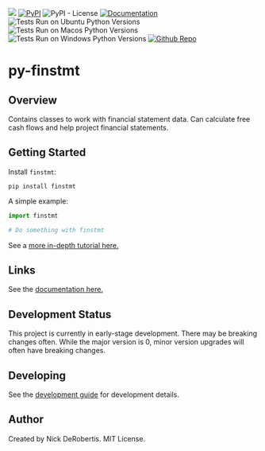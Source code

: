 

[![](https://codecov.io/gh/nickderobertis/py-finstmt/branch/master/graph/badge.svg)](https://codecov.io/gh/nickderobertis/py-finstmt)
[![PyPI](https://img.shields.io/pypi/v/finstmt)](https://pypi.org/project/finstmt/)
![PyPI - License](https://img.shields.io/pypi/l/finstmt)
[![Documentation](https://img.shields.io/badge/documentation-pass-green)](https://nickderobertis.github.io/py-finstmt/)
![Tests Run on Ubuntu Python Versions](https://img.shields.io/badge/Tests%20Ubuntu%2FPython-3.8%20%7C%203.9%20%7C%203.10-blue)
![Tests Run on Macos Python Versions](https://img.shields.io/badge/Tests%20Macos%2FPython-3.8%20%7C%203.9%20%7C%203.10-blue)
![Tests Run on Windows Python Versions](https://img.shields.io/badge/Tests%20Windows%2FPython-3.8%20%7C%203.9%20%7C%203.10-blue)
[![Github Repo](https://img.shields.io/badge/repo-github-informational)](https://github.com/nickderobertis/py-finstmt/)


#  py-finstmt

## Overview

Contains classes to work with financial statement data. Can calculate free cash flows and help project financial statements.

## Getting Started

Install `finstmt`:

```
pip install finstmt
```

A simple example:

```python
import finstmt

# Do something with finstmt
```

See a
[more in-depth tutorial here.](
https://nickderobertis.github.io/py-finstmt/tutorial.html
)

## Links

See the
[documentation here.](
https://nickderobertis.github.io/py-finstmt/
)

## Development Status

This project is currently in early-stage development. There may be
breaking changes often. While the major version is 0, minor version
upgrades will often have breaking changes.

## Developing

See the [development guide](
https://github.com/nickderobertis/py-finstmt/blob/master/DEVELOPING.md
) for development details.

## Author

Created by Nick DeRobertis. MIT License.

